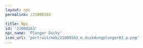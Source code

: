 ```yaml
---
layout: npc
permalink: /21000163

title: Npc
id: '21000163'
npc_name: 'Plunger Ducky'
icon_url: 'portrait/mob/21000163_m_duckdungplunger03_p.png'
---
```

